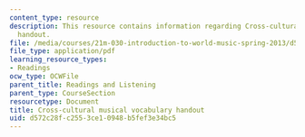 ```yaml
---
content_type: resource
description: This resource contains information regarding Cross-cultural musical vocabulary
  handout.
file: /media/courses/21m-030-introduction-to-world-music-spring-2013/d572c28fc2553ce10948b5fef3e34bc5_MIT21M_030S13_read_vocab.pdf
file_type: application/pdf
learning_resource_types:
- Readings
ocw_type: OCWFile
parent_title: Readings and Listening
parent_type: CourseSection
resourcetype: Document
title: Cross-cultural musical vocabulary handout
uid: d572c28f-c255-3ce1-0948-b5fef3e34bc5
---
```

